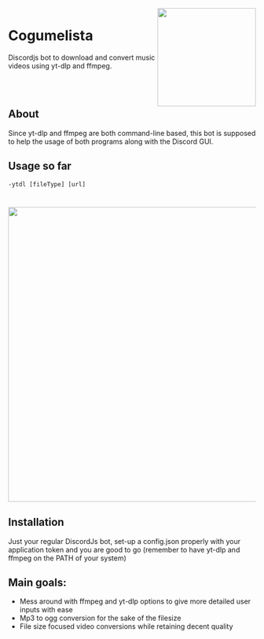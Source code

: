 
<img align="right" width="200" src="https://cdn.discordapp.com/attachments/1041892510269718611/1061923729430552627/2761921864.png"/>

# <h1>Cogumelista</h1>

<p>Discordjs bot to download and convert music videos using yt-dlp and ffmpeg.</p>

<br>
<br>

## About
Since yt-dlp and ffmpeg are both command-line based, this bot is supposed to help the usage of both programs along with the Discord GUI.

## Usage so far
    -ytdl [fileType] [url] 
    
 
<h1 align="center"><img width="600px" src="https://cdn.discordapp.com/attachments/1041892510269718611/1061930898876018748/downloadSuccess.gif"/></h1>


## Installation 
Just your regular DiscordJs bot, set-up a config.json properly with your application token and you are good to go (remember to  have yt-dlp and ffmpeg on the PATH of your system)
    
## Main goals:
  * Mess around with ffmpeg and yt-dlp options  to give more detailed user inputs with ease
  * Mp3 to ogg conversion for the sake of the filesize  
  * File size focused video conversions while retaining decent quality
  
